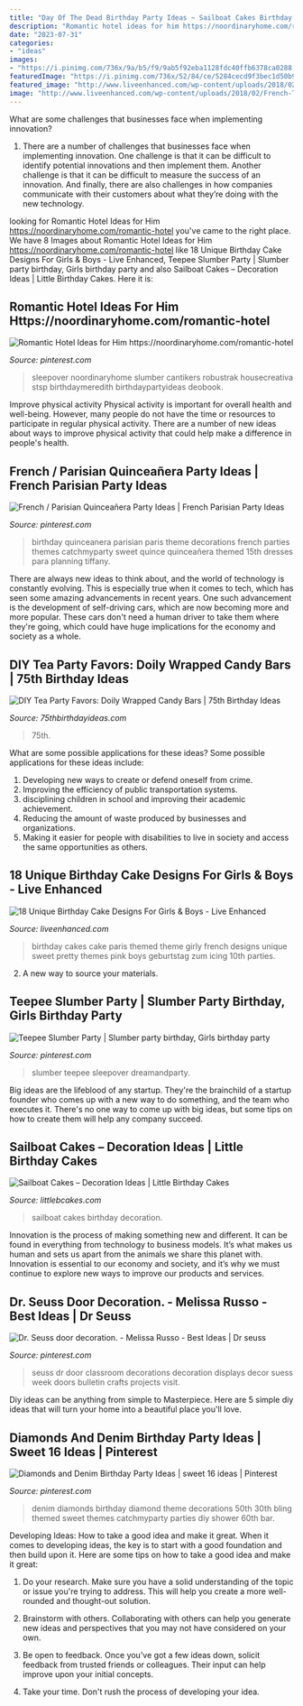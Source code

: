 ```yaml
---
title: "Day Of The Dead Birthday Party Ideas ~ Sailboat Cakes Birthday Decoration"
description: "Romantic hotel ideas for him https://noordinaryhome.com/romantic-hotel"
date: "2023-07-31"
categories:
- "ideas"
images:
- "https://i.pinimg.com/736x/9a/b5/f9/9ab5f92eba1128fdc40ffb6378ca0288.jpg"
featuredImage: "https://i.pinimg.com/736x/52/84/ce/5284cecd9f3bec1d50b9208ecb1d4838.jpg"
featured_image: "http://www.liveenhanced.com/wp-content/uploads/2018/02/French-Themed-Girly-Girl-Cakes.jpg"
image: "http://www.liveenhanced.com/wp-content/uploads/2018/02/French-Themed-Girly-Girl-Cakes.jpg"
---
```



What are some challenges that businesses face when implementing innovation?
1. There are a number of challenges that businesses face when implementing innovation. One challenge is that it can be difficult to identify potential innovations and then implement them. Another challenge is that it can be difficult to measure the success of an innovation. And finally, there are also challenges in how companies communicate with their customers about what they’re doing with the new technology.

	

		
looking for Romantic Hotel Ideas for Him https://noordinaryhome.com/romantic-hotel you've came to the right place. We have 8 Images about Romantic Hotel Ideas for Him https://noordinaryhome.com/romantic-hotel like 18 Unique Birthday Cake Designs For Girls &amp; Boys - Live Enhanced, Teepee Slumber Party | Slumber party birthday, Girls birthday party and also Sailboat Cakes – Decoration Ideas | Little Birthday Cakes. Here it is:
		
    
## Romantic Hotel Ideas For Him Https://noordinaryhome.com/romantic-hotel

<img loading=lazy src="https://i.pinimg.com/736x/92/24/d6/9224d613a764d01f606a4c3407afbfe5.jpg" onerror="this.onerror=null;this.src='https://tse4.mm.bing.net/th?id=OIP.0JOgcq0Ix1fxCzTQoWfxkAHaJ3&amp;pid=15.1';" alt="Romantic Hotel Ideas for Him https://noordinaryhome.com/romantic-hotel">

_Source: pinterest.com_

>sleepover noordinaryhome slumber cantikers robustrak housecreativa stsp birthdaymeredith birthdaypartyideas deobook. 

	

Improve physical activity
Physical activity is important for overall health and well-being. However, many people do not have the time or resources to participate in regular physical activity. There are a number of new ideas about ways to improve physical activity that could help make a difference in people's health.

    
## French / Parisian Quinceañera Party Ideas | French Parisian Party Ideas

<img loading=lazy src="https://i.pinimg.com/736x/5b/7d/40/5b7d40c99cf1cff204f176e803737589--parisian-birthday-party-parisian-party.jpg?b=t" onerror="this.onerror=null;this.src='https://tse2.mm.bing.net/th?id=OIP.3bALfPOTuzkJ4w-2m3rKPAHaNJ&amp;pid=15.1';" alt="French / Parisian Quinceañera Party Ideas | French Parisian Party Ideas">

_Source: pinterest.com_

>birthday quinceanera parisian paris theme decorations french parties themes catchmyparty sweet quince quinceañera themed 15th dresses para planning tiffany. 

	

There are always new ideas to think about, and the world of technology is constantly evolving. This is especially true when it comes to tech, which has seen some amazing advancements in recent years. One such advancement is the development of self-driving cars, which are now becoming more and more popular. These cars don't need a human driver to take them where they're going, which could have huge implications for the economy and society as a whole.

    
## DIY Tea Party Favors: Doily Wrapped Candy Bars | 75th Birthday Ideas

<img loading=lazy src="https://www.75thbirthdayideas.com/wp-content/uploads/2014/03/db55303306994d9d7708fa8a496d3149.jpg" onerror="this.onerror=null;this.src='https://tse2.mm.bing.net/th?id=OIP.DvP61oKXHx9_WV6bYauY2wHaLH&amp;pid=15.1';" alt="DIY Tea Party Favors: Doily Wrapped Candy Bars | 75th Birthday Ideas">

_Source: 75thbirthdayideas.com_

>75th. 

	

What are some possible applications for these ideas?
Some possible applications for these ideas include: 
1. Developing new ways to create or defend oneself from crime. 
2. Improving the efficiency of public transportation systems. 
3. disciplining children in school and improving their academic achievement. 
4. Reducing the amount of waste produced by businesses and organizations. 
5. Making it easier for people with disabilities to live in society and access the same opportunities as others.

    
## 18 Unique Birthday Cake Designs For Girls &amp; Boys - Live Enhanced

<img loading=lazy src="http://www.liveenhanced.com/wp-content/uploads/2018/02/French-Themed-Girly-Girl-Cakes.jpg" onerror="this.onerror=null;this.src='https://tse1.mm.bing.net/th?id=OIP.2XkS9W1r919ABxOPJ0_IqgHaMF&amp;pid=15.1';" alt="18 Unique Birthday Cake Designs For Girls &amp; Boys - Live Enhanced">

_Source: liveenhanced.com_

>birthday cakes cake paris themed theme girly french designs unique sweet pretty themes pink boys geburtstag zum icing 10th parties. 

	

2. A new way to source your materials.

    
## Teepee Slumber Party | Slumber Party Birthday, Girls Birthday Party

<img loading=lazy src="https://i.pinimg.com/736x/9a/b5/f9/9ab5f92eba1128fdc40ffb6378ca0288.jpg" onerror="this.onerror=null;this.src='https://tse2.mm.bing.net/th?id=OIP.IjPROfqs9gvfmI7KPVwNtAHaJ3&amp;pid=15.1';" alt="Teepee Slumber Party | Slumber party birthday, Girls birthday party">

_Source: pinterest.com_

>slumber teepee sleepover dreamandparty. 

	

Big ideas are the lifeblood of any startup. They're the brainchild of a startup founder who comes up with a new way to do something, and the team who executes it. There's no one way to come up with big ideas, but some tips on how to create them will help any company succeed.

    
## Sailboat Cakes – Decoration Ideas | Little Birthday Cakes

<img loading=lazy src="http://www.littlebcakes.com/wp-content/uploads/2014/01/Sailboat-Birthday-Cakes.jpg" onerror="this.onerror=null;this.src='https://tse2.mm.bing.net/th?id=OIP.N5UFLvkIVDUgh8TPsIvUSAHaJ4&amp;pid=15.1';" alt="Sailboat Cakes – Decoration Ideas | Little Birthday Cakes">

_Source: littlebcakes.com_

>sailboat cakes birthday decoration. 

	

Innovation is the process of making something new and different. It can be found in everything from technology to business models. It’s what makes us human and sets us apart from the animals we share this planet with. Innovation is essential to our economy and society, and it’s why we must continue to explore new ways to improve our products and services.

    
## Dr. Seuss Door Decoration. - Melissa Russo - Best Ideas | Dr Seuss

<img loading=lazy src="https://i.pinimg.com/736x/52/84/ce/5284cecd9f3bec1d50b9208ecb1d4838.jpg" onerror="this.onerror=null;this.src='https://tse2.mm.bing.net/th?id=OIP.ajxMMmyDfiyVZT3fIUgKqwHaNK&amp;pid=15.1';" alt="Dr. Seuss door decoration. - Melissa Russo - Best Ideas | Dr seuss">

_Source: pinterest.com_

>seuss dr door classroom decorations decoration displays decor suess week doors bulletin crafts projects visit. 

	

Diy ideas can be anything from simple to Masterpiece. Here are 5 simple diy ideas that will turn your home into a beautiful place you'll love.

    
## Diamonds And Denim Birthday Party Ideas | Sweet 16 Ideas | Pinterest

<img loading=lazy src="https://i.pinimg.com/736x/cc/57/63/cc5763a9b6d36c2db7975c9ef638ede7--diamond-theme-diamond-party.jpg?b=t" onerror="this.onerror=null;this.src='https://tse3.mm.bing.net/th?id=OIP.tkYWM3ErKa5T_XrrwDO_DAHaJ3&amp;pid=15.1';" alt="Diamonds and Denim Birthday Party Ideas | sweet 16 ideas | Pinterest">

_Source: pinterest.com_

>denim diamonds birthday diamond theme decorations 50th 30th bling themed sweet themes catchmyparty parties diy shower 60th bar. 

	

Developing Ideas: How to take a good idea and make it great.
When it comes to developing ideas, the key is to start with a good foundation and then build upon it. Here are some tips on how to take a good idea and make it great:
1. Do your research. Make sure you have a solid understanding of the topic or issue you're trying to address. This will help you create a more well-rounded and thought-out solution.

2. Brainstorm with others. Collaborating with others can help you generate new ideas and perspectives that you may not have considered on your own.

3. Be open to feedback. Once you've got a few ideas down, solicit feedback from trusted friends or colleagues. Their input can help improve upon your initial concepts.

4. Take your time. Don't rush the process of developing your idea.

